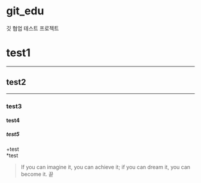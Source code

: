 # git_edu
깃 협업 테스트 프로젝트
# test1 #
---
## test2 ##
***
### test3 ###
#### test4 ####
##### test5 #####

+test  
*test
> If you can imagine it, you can achieve it; if you can dream it, you can become it.
끝
